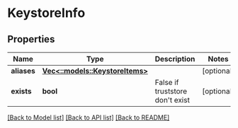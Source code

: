# KeystoreInfo

## Properties
Name | Type | Description | Notes
------------ | ------------- | ------------- | -------------
**aliases** | [**Vec<::models::KeystoreItems>**](KeystoreItems.md) |  | [optional] 
**exists** | **bool** | False if truststore don&#39;t exist | [optional] 

[[Back to Model list]](../README.md#documentation-for-models) [[Back to API list]](../README.md#documentation-for-api-endpoints) [[Back to README]](../README.md)


